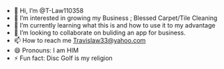 - 👋 Hi, I’m @T-Law110358
- 👀 I’m interested in growing my Business ; Blessed Carpet/Tile Cleaning
- 🌱 I’m currently learning what this is and how to use it to my advantage
- 💞️ I’m looking to collaborate on buliding an app for business. 
- 📫 How to reach me Travislaw33@yahoo.com 
- 😄 Pronouns: I am HIM
- ⚡ Fun fact: Disc Golf is my religion

<!---
T-Law110358/T-Law110358 is a ✨ special ✨ repository because its `README.md` (this file) appears on your GitHub profile.
You can click the Preview link to take a look at your changes.
--->
